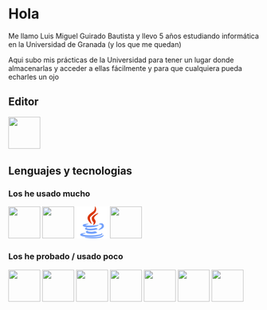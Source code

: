 # Hola

Me llamo Luis Miguel Guirado Bautista y llevo 5 años estudiando informática en la Universidad de Granada (y los que me quedan)

Aqui subo mis prácticas de la Universidad para tener un lugar donde almacenarlas y acceder a ellas
fácilmente y para que cualquiera pueda echarles un ojo

## Editor

<a href="https://code.visualstudio.com">
    <img height="64" width="64" src="https://cdn.simpleicons.org/visualstudiocode">
</a>
<br>

## Lenguajes y tecnologias

### Los he usado mucho

<img height="64" width="64" src="https://cdn.simpleicons.org/cplusplus">
<img height="64" width="64" src="https://cdn.simpleicons.org/python/gold">
<img height="64" width="64" src="images/java.png">
<img height="64" width="64" src="https://cdn.simpleicons.org/git">
<br>

### Los he probado / usado poco

<img height="64" width="64" src="https://cdn.simpleicons.org/c/00599C">
<img height="64" width="64" src="https://cdn.simpleicons.org/html5">
<img height="64" width="64" src="https://cdn.simpleicons.org/css3">
<img height="64" width="64" src="https://cdn.simpleicons.org/javascript">
<img height="64" width="64" src="https://cdn.simpleicons.org/php">
<img height="64" width="64" src="https://cdn.simpleicons.org/dart">
<img height="64" width="64" src="https://cdn.simpleicons.org/mysql">
<br>